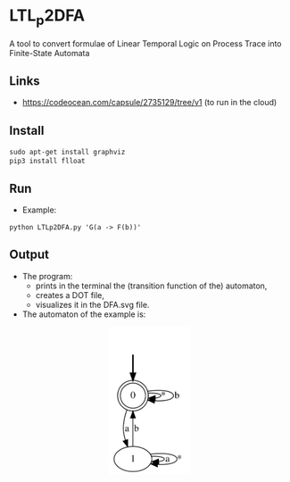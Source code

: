 # LTL<sub>p</sub>2DFA
A tool to convert formulae of Linear Temporal Logic on Process Trace into Finite-State Automata

## Links
- https://codeocean.com/capsule/2735129/tree/v1 (to run in the cloud)

## Install
```
sudo apt-get install graphviz
pip3 install flloat
```

## Run
- Example:
```
python LTLp2DFA.py 'G(a -> F(b))'
```

## Output
* The program:
    * prints in the terminal the (transition function of the) automaton,
    * creates a DOT file,
    * visualizes it in the DFA.svg file.
* The automaton of the example is:

<p align="center">
  <img width="148" height="265" src="./output/DFA.svg" />
</p>
